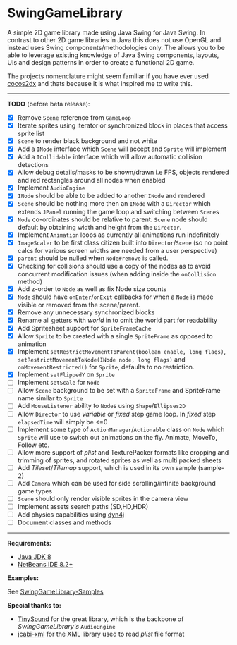 # SwingGameLibrary
A simple 2D game library made using Java Swing for Java Swing.
In contrast to other 2D game libraries in Java this does not use OpenGL and instead uses Swing components/methodologies only.
The allows you to be able to leverage existing knowledge of Java Swing components, layouts, UIs and design patterns in order to create a functional 2D game.

The projects nomenclature might seem familiar if you have ever used [cocos2dx](https://github.com/cocos2d/cocos2d-x) and thats because it is what inspired me to write this.

***

**TODO** (before beta release):
- [x] Remove `Scene` reference from `GameLoop`
- [x] Iterate sprites using iterator or synchronized block in places that access sprite list
- [x] `Scene` to render black background and not white
- [x] Add a `INode` interface which `Scene` will accept and `Sprite` will implement
- [x] Add a `ICollidable` interface which will allow automatic collision detections
- [x] Allow debug details/masks to be shown/drawn i.e FPS, objects rendered and red rectangles around all nodes when enabled
- [x] Implement `AudioEngine`
- [x] `INode` should be able to be added to another `INode` and rendered
- [x] `Scene` should be nothing more then an `INode` with a `Director` which extends `JPanel` running the game loop and switching between `Scene`s
- [x] `Node` co-ordinates should be relative to parent. `Scene` node should default by obtaining width and height from the `Director`.
- [x] Implement `Animation` loops as currently all animations run indefinitely 
- [x] `ImageScaler` to be first class citizen built into `Director`/`Scene` (so no point calcs for various screen widths are needed from a user perspective)
- [x] `parent` should be nulled when `Node#remove` is called.
- [x] Checking for collisions should use a copy of the nodes as to avoid concurrent modification issues (when adding inside the `onCollision` method)
- [x] Add z-order to `Node` as well as fix Node size counts
- [x] `Node` should have `onEnter`/`onExit` callbacks for when a `Node` is made visible or removed from the scene/parent.
- [x] Remove any unnecessary synchronized blocks 
- [x] Rename all getters with *world* in to omit the world part for readability
- [x] Add Spritesheet support for `SpriteFrameCache`
- [x] Allow `Sprite` to be created with a single `SpriteFrame` as opposed to animation
- [x] Implement `setRestrictMovementToParent(boolean enable, long flags)`, `setRestrictMovementToNode(INode node, long flags)` and `onMovementRestricted()` for `Sprite`, defaults to no restriction.
- [x] Implement `setFlippedY` on `Sprite`
- [ ] Implement `setScale` for `Node`
- [ ] Allow `Scene` background to be set with a `SpriteFrame` and SpriteFrame name similar to `Sprite`
- [ ] Add `MouseListener` ability to `Node`s using `Shape`/`Ellipses2D`
- [ ] Allow `Director` to use *variable* or *fixed* step game loop. In *fixed* step `elapsedTime` will simply be <=0
- [ ] Implement some type of `ActionManager`/`Actionable` class on `Node` which `Sprite` will use to switch out animations on the fly. Animate, MoveTo, Follow etc.
- [ ] Allow more support of *plist* and TexturePacker formats like cropping and trimming of sprites, and rotated sprites as well as multi packed sheets
- [ ] Add *Tileset*/*Tilemap* support, which is used in its own sample (sample-2)
- [ ] Add `Camera` which can be used for side scrolling/infinite background game types
- [ ] `Scene` should only render visible sprites in the camera view
- [ ] Implement assets search paths (SD,HD,HDR)
- [ ] Add physics capabilities using [dyn4j](https://github.com/dyn4j/dyn4j)
- [ ] Document classes and methods

***

**Requirements:**

- [Java JDK 8](https://www.oracle.com/za/java/technologies/javase/javase-jdk8-downloads.html)
- [NetBeans IDE 8.2+](https://netbeans.org/downloads/8.2/rc/)

**Examples:**

See [SwingGameLibrary-Samples
](https://github.com/davidkroukamp/swinggamelibrary-samples)


**Special thanks to:**
- [TinySound](https://github.com/finnkuusisto/TinySound) for the great library, which is the backbone of *SwingGameLibrary's* `AudioEngine`
- [jcabi-xml](https://github.com/jcabi/jcabi-xml) for the XML library used to read *plist* file format
